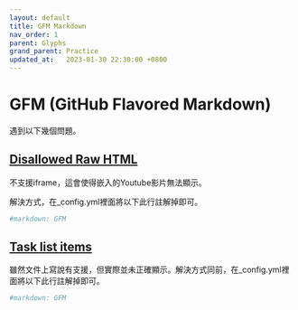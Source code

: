 ```yaml
---
layout: default
title: GFM Markdown
nav_order: 1
parent: Glyphs
grand_parent: Practice
updated_at:   2023-01-30 22:30:00 +0800
---
```

# GFM (GitHub Flavored Markdown)

遇到以下幾個問題。

## [Disallowed Raw HTML](https://github.github.com/gfm/#disallowed-raw-html-extension-)

不支援iframe，這會使得嵌入的Youtube影片無法顯示。

解決方式，在_config.yml裡面將以下此行註解掉即可。

```yml
#markdown: GFM
```

## [Task list items](https://github.github.com/gfm/#task-list-items-extension-)

雖然文件上寫說有支援，但實際並未正確顯示。解決方式同前，在_config.yml裡面將以下此行註解掉即可。

```yml
#markdown: GFM
```
